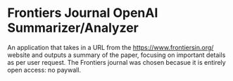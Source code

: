 # Frontiers Journal OpenAI Summarizer/Analyzer
 An application that takes in a URL from the https://www.frontiersin.org/ website and outputs a summary of the paper, focusing on important details as per user request. The Frontiers journal was chosen becasue it is entirely open access: no paywall.
